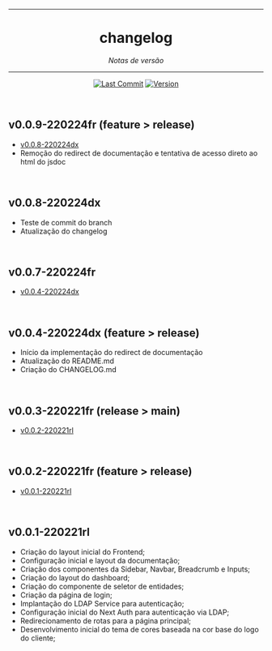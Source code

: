 <hr>
<h1 align="center">changelog</h1>
<p align=center><i align="center">Notas de versão</i></p>

<hr>

<div align="center">

<a href="">[![Last Commit](https://img.shields.io/github/last-commit/frtechdev/flem-ppe-frontend)](https://github.com/frtechdev/flem-ppe-frontend/) </a>
<a href="">![Version](https://img.shields.io/badge/version-0.0.3-005bff) </a>
<br>

</div>

<br>


## v0.0.9-220224fr (feature > release)

- [v0.0.8-220224dx](https://github.com/frtechdev/flem-ppe-frontend/commit/957dbb15ff99206b1cd34d8e99e8d7111b37a159)
- Remoção do redirect de documentação e tentativa de acesso direto ao html do jsdoc

<br>

## v0.0.8-220224dx

 - Teste de commit do branch
 - Atualização do changelog

<br>

## v0.0.7-220224fr

- [v0.0.4-220224dx](https://github.com/frtechdev/flem-ppe-frontend/commit/2223559f696adf22a5076b5444255d6e9013f29f)

<br>

## v0.0.4-220224dx (feature > release)

- Início da implementação do redirect de documentação
- Atualização do README.md
- Criação do CHANGELOG.md

<br>

## v0.0.3-220221fr (release > main)

- [v0.0.2-220221rl](https://github.com/frtechdev/flem-ppe-frontend/commit/628a87708fdd62b6b22c4cb93a35819ee99997da)

<br>

## v0.0.2-220221fr (feature > release)

- [v0.0.1-220221rl](https://github.com/frtechdev/flem-ppe-frontend/commit/55361c77be90401e4ca46d49ea6489cf6cc0041a)


<br>

## v0.0.1-220221rl

- Criação do layout inicial do Frontend;
- Configuração inicial e layout da documentação;
- Criação dos componentes da Sidebar, Navbar, Breadcrumb e Inputs;
- Criação do layout do dashboard;
- Criação do componente de seletor de entidades;
- Criação da página de login;
- Implantação do LDAP Service para autenticação;
- Configuração inicial do Next Auth para autenticação via LDAP;
- Redirecionamento de rotas para a página principal;
- Desenvolvimento inicial do tema de cores baseada na cor base do logo do cliente;